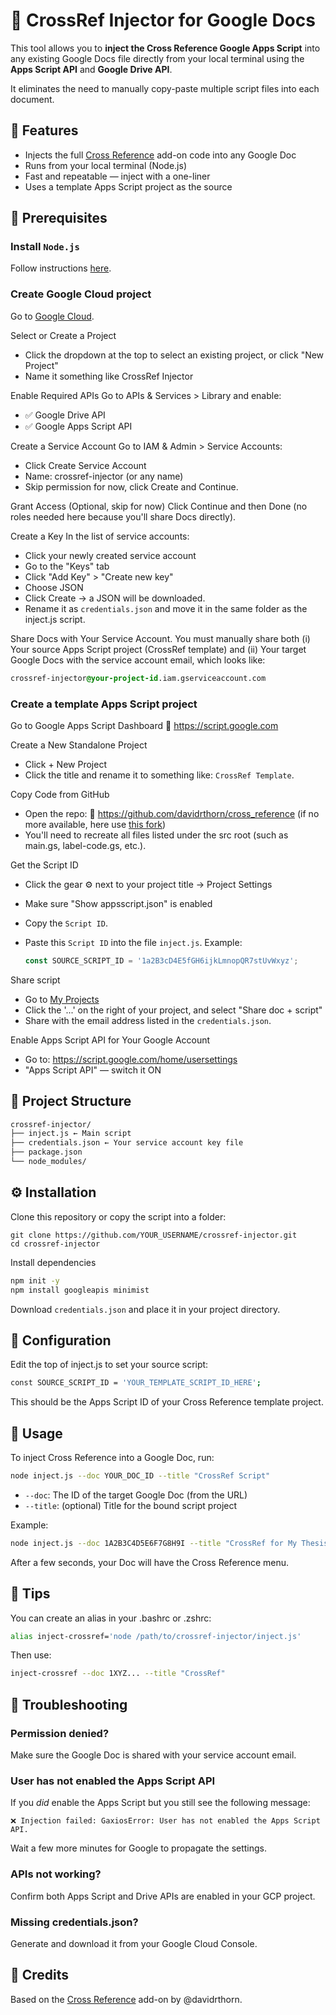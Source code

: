 # 🧩 CrossRef Injector for Google Docs

This tool allows you to **inject the Cross Reference Google Apps Script** into any existing Google Docs file directly from your local terminal using the **Apps Script API** and **Google Drive API**.

It eliminates the need to manually copy-paste multiple script files into each document.

## 🚀 Features

- Injects the full [Cross Reference](https://github.com/davidrthorn/cross_reference) add-on code into any Google Doc
- Runs from your local terminal (Node.js)
- Fast and repeatable — inject with a one-liner
- Uses a template Apps Script project as the source

## 🧰 Prerequisites

### Install `Node.js`

Follow instructions [here](https://nodejs.org/).

### Create Google Cloud project

Go to [Google Cloud](https://console.cloud.google.com/).

Select or Create a Project
- Click the dropdown at the top to select an existing project, or click "New Project"
- Name it something like CrossRef Injector

Enable Required APIs
Go to APIs & Services > Library and enable:
- ✅ Google Drive API
- ✅ Google Apps Script API

Create a Service Account
Go to IAM & Admin > Service Accounts:
- Click Create Service Account
- Name: crossref-injector (or any name)
- Skip permission for now, click Create and Continue.

Grant Access (Optional, skip for now)
Click Continue and then Done (no roles needed here because you'll share Docs directly).

Create a Key
In the list of service accounts:
- Click your newly created service account
- Go to the "Keys" tab
- Click "Add Key" > "Create new key"
- Choose JSON
- Click Create → a JSON will be downloaded.
- Rename it as `credentials.json` and move it in the same folder as the inject.js script.

Share Docs with Your Service Account. You must manually share both (i) Your source Apps Script project (CrossRef template) and (ii) Your target Google Docs with the service account email, which looks like:

```css
crossref-injector@your-project-id.iam.gserviceaccount.com
```

### Create a template Apps Script project

Go to Google Apps Script Dashboard
🔗 https://script.google.com

Create a New Standalone Project

- Click + New Project
- Click the title and rename it to something like: `CrossRef Template`. 

Copy Code from GitHub

- Open the repo:
🔗 https://github.com/davidrthorn/cross_reference (if no more available, here use [this fork](https://github.com/jcohenadad/cross_reference))
- You'll need to recreate all files listed under the src root (such as main.gs, label-code.gs, etc.).

Get the Script ID

- Click the gear ⚙️ next to your project title → Project Settings
- Make sure "Show appsscript.json" is enabled
- Copy the `Script ID`.
- Paste this `Script ID` into the file `inject.js`. Example:

   ```js
   const SOURCE_SCRIPT_ID = '1a2B3cD4E5fGH6ijkLmnopQR7stUvWxyz';
   ```

Share script

- Go to [My Projects]()
- Click the '...' on the right of your project, and select "Share doc + script"
- Share with the email address listed in the `credentials.json`.

Enable Apps Script API for Your Google Account

- Go to: https://script.google.com/home/usersettings
- "Apps Script API" — switch it ON

## 📁 Project Structure

```bash
crossref-injector/
├── inject.js ← Main script
├── credentials.json ← Your service account key file
├── package.json
└── node_modules/
```

## ⚙️ Installation

Clone this repository or copy the script into a folder:

```shell
git clone https://github.com/YOUR_USERNAME/crossref-injector.git
cd crossref-injector
```

Install dependencies

```bash
npm init -y
npm install googleapis minimist
```

Download `credentials.json` and place it in your project directory.

## 📝 Configuration

Edit the top of inject.js to set your source script:

```bash
const SOURCE_SCRIPT_ID = 'YOUR_TEMPLATE_SCRIPT_ID_HERE';
```

This should be the Apps Script ID of your Cross Reference template project.

## 🚀 Usage

To inject Cross Reference into a Google Doc, run:

```bash
node inject.js --doc YOUR_DOC_ID --title "CrossRef Script"
```

- `--doc`: The ID of the target Google Doc (from the URL)
- `--title`: (optional) Title for the bound script project

Example:
```bash
node inject.js --doc 1A2B3C4D5E6F7G8H9I --title "CrossRef for My Thesis"
```

After a few seconds, your Doc will have the Cross Reference menu.

## 🧼 Tips

You can create an alias in your .bashrc or .zshrc:

```bash
alias inject-crossref='node /path/to/crossref-injector/inject.js'
```

Then use:

```bash
inject-crossref --doc 1XYZ... --title "CrossRef"
```

## 🧪 Troubleshooting

### Permission denied?

Make sure the Google Doc is shared with your service account email.

### User has not enabled the Apps Script API

If you _did_ enable the Apps Script but you still see the following message:
```console
❌ Injection failed: GaxiosError: User has not enabled the Apps Script API.
```

Wait a few more minutes for Google to propagate the settings.

### APIs not working?

Confirm both Apps Script and Drive APIs are enabled in your GCP project.

### Missing credentials.json?

Generate and download it from your Google Cloud Console.

## 🧠 Credits

Based on the [Cross Reference](https://github.com/davidrthorn/cross_reference) add-on by @davidrthorn.
